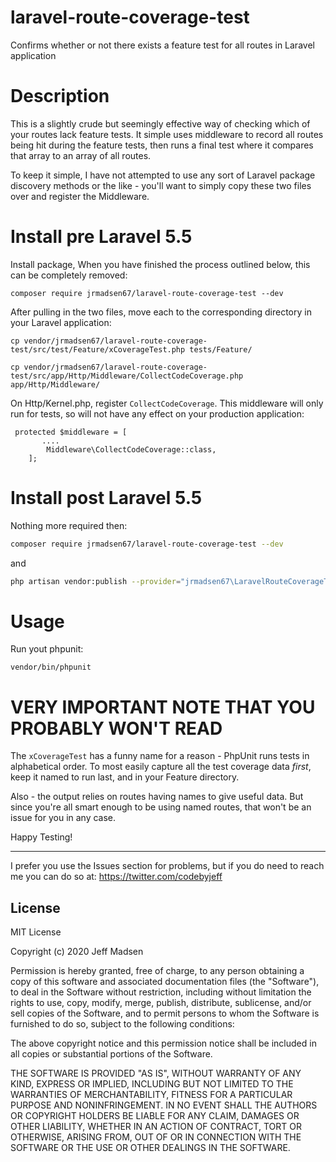 # laravel-route-coverage-test
Confirms whether or not there exists a feature test for all routes in Laravel application

# Description

This is a slightly crude but seemingly effective way of checking which of your routes lack feature tests. It simple uses middleware to record all routes being hit during the feature tests, then runs a final test where it compares that array to an array of all routes.

To keep it simple, I have not attempted to use any sort of Laravel package discovery methods or the like - you'll want to simply copy these two files over and register the Middleware. 

# Install pre Laravel 5.5

Install package, When you have finished the process outlined below, this can be completely removed:
```
composer require jrmadsen67/laravel-route-coverage-test --dev
```

After pulling in the two files, move each to the corresponding directory in your Laravel application:
```
cp vendor/jrmadsen67/laravel-route-coverage-test/src/test/Feature/xCoverageTest.php tests/Feature/

cp vendor/jrmadsen67/laravel-route-coverage-test/src/app/Http/Middleware/CollectCodeCoverage.php  app/Http/Middleware/
```

On Http/Kernel.php, register `CollectCodeCoverage`. This middleware will only run for tests, so will not have any effect on your production application:
```
 protected $middleware = [
       ....
        Middleware\CollectCodeCoverage::class,
    ];
```

# Install post Laravel 5.5

Nothing more required then:

```bash
composer require jrmadsen67/laravel-route-coverage-test --dev
```

and

```bash
php artisan vendor:publish --provider="jrmadsen67\LaravelRouteCoverageTest\Providers\CoverageServiceProvider
```


# Usage

Run yout phpunit:
```
vendor/bin/phpunit
```


# VERY IMPORTANT NOTE THAT YOU PROBABLY WON'T READ

The `xCoverageTest` has a funny name for a reason - PhpUnit runs tests in alphabetical order. To most easily capture all the test coverage data *first*, keep it named to run last, and in your Feature directory.

Also - the output relies on routes having names to give useful data. But since you're all smart enough to be using named routes, that won't be an issue for you in any case.

Happy Testing!

----

I prefer you use the Issues section for problems, but if you do need to reach me you can do so at: https://twitter.com/codebyjeff


## License

MIT License

Copyright (c) 2020 Jeff Madsen

Permission is hereby granted, free of charge, to any person obtaining a copy of this software and associated documentation files (the "Software"), to deal in the Software without restriction, including without limitation the rights to use, copy, modify, merge, publish, distribute, sublicense, and/or sell copies of the Software, and to permit persons to whom the Software is furnished to do so, subject to the following conditions:

The above copyright notice and this permission notice shall be included in all copies or substantial portions of the Software.

THE SOFTWARE IS PROVIDED "AS IS", WITHOUT WARRANTY OF ANY KIND, EXPRESS OR IMPLIED, INCLUDING BUT NOT LIMITED TO THE WARRANTIES OF MERCHANTABILITY, FITNESS FOR A PARTICULAR PURPOSE AND NONINFRINGEMENT. IN NO EVENT SHALL THE AUTHORS OR COPYRIGHT HOLDERS BE LIABLE FOR ANY CLAIM, DAMAGES OR OTHER LIABILITY, WHETHER IN AN ACTION OF CONTRACT, TORT OR OTHERWISE, ARISING FROM, OUT OF OR IN CONNECTION WITH THE SOFTWARE OR THE USE OR OTHER DEALINGS IN THE SOFTWARE.

